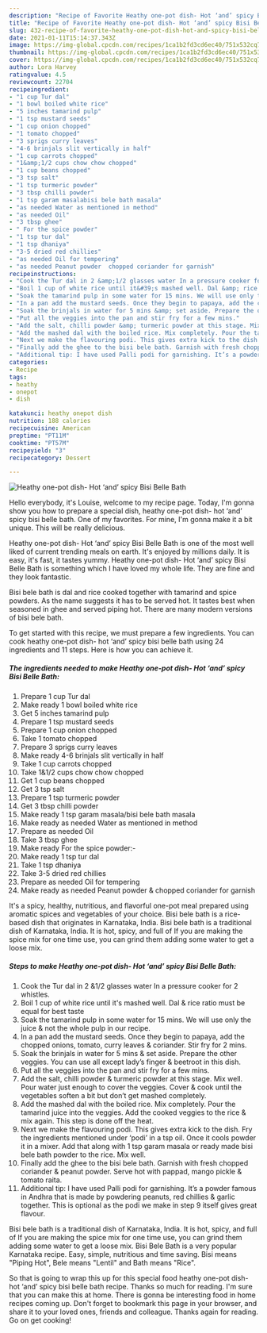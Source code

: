 ```yaml
---
description: "Recipe of Favorite Heathy one-pot dish- Hot ‘and’ spicy Bisi Belle Bath"
title: "Recipe of Favorite Heathy one-pot dish- Hot ‘and’ spicy Bisi Belle Bath"
slug: 432-recipe-of-favorite-heathy-one-pot-dish-hot-and-spicy-bisi-belle-bath
date: 2021-01-11T15:14:37.343Z
image: https://img-global.cpcdn.com/recipes/1ca1b2fd3cd6ec40/751x532cq70/heathy-one-pot-dish-hot-and-spicy-bisi-belle-bath-recipe-main-photo.jpg
thumbnail: https://img-global.cpcdn.com/recipes/1ca1b2fd3cd6ec40/751x532cq70/heathy-one-pot-dish-hot-and-spicy-bisi-belle-bath-recipe-main-photo.jpg
cover: https://img-global.cpcdn.com/recipes/1ca1b2fd3cd6ec40/751x532cq70/heathy-one-pot-dish-hot-and-spicy-bisi-belle-bath-recipe-main-photo.jpg
author: Lora Harvey
ratingvalue: 4.5
reviewcount: 22704
recipeingredient:
- "1 cup Tur dal"
- "1 bowl boiled white rice"
- "5 inches tamarind pulp"
- "1 tsp mustard seeds"
- "1 cup onion chopped"
- "1 tomato chopped"
- "3 sprigs curry leaves"
- "4-6 brinjals slit vertically in half"
- "1 cup carrots chopped"
- "1&amp;1/2 cups chow chow chopped"
- "1 cup beans chopped"
- "3 tsp salt"
- "1 tsp turmeric powder"
- "3 tbsp chilli powder"
- "1 tsp garam masalabisi bele bath masala"
- "as needed Water as mentioned in method"
- "as needed Oil"
- "3 tbsp ghee"
- " For the spice powder"
- "1 tsp tur dal"
- "1 tsp dhaniya"
- "3-5 dried red chillies"
- "as needed Oil for tempering"
- "as needed Peanut powder  chopped coriander for garnish"
recipeinstructions:
- "Cook the Tur dal in 2 &amp;1/2 glasses water In a pressure cooker for 2 whistles."
- "Boil 1 cup of white rice until it&#39;s mashed well. Dal &amp; rice ratio must be equal for best taste"
- "Soak the tamarind pulp in some water for 15 mins. We will use only the juice &amp; not the whole pulp in our recipe."
- "In a pan add the mustard seeds. Once they begin to papaya, add the chopped onions, tomato, curry leaves &amp; coriander. Stir fry for 2 mins."
- "Soak the brinjals in water for 5 mins &amp; set aside. Prepare the other veggies. You can use all except lady’s finger &amp; beetroot in this dish."
- "Put all the veggies into the pan and stir fry for a few mins."
- "Add the salt, chilli powder &amp; turmeric powder at this stage. Mix well. Pour water just enough to cover the veggies. Cover &amp; cook until the vegetables soften a bit but don’t get mashed completely."
- "Add the mashed dal with the boiled rice. Mix completely. Pour the tamarind juice into the veggies. Add the cooked veggies to the rice &amp; mix again. This step is done off the heat."
- "Next we make the flavouring podi. This gives extra kick to the dish. Fry the ingredients mentioned under ‘podi’ in a tsp oil. Once it cools powder it in a mixer. Add that along with 1 tsp garam masala or ready made bisi bele bath powder to the rice. Mix well."
- "Finally add the ghee to the bisi bele bath. Garnish with fresh chopped coriander &amp; peanut powder. Serve hot with pappad, mango pickle &amp; tomato raita."
- "Additional tip: I have used Palli podi for garnishing. It’s a powder famous in Andhra that is made by powdering peanuts, red chillies &amp; garlic together. This is optional as the podi we make in step 9 itself gives great flavour."
categories:
- Recipe
tags:
- heathy
- onepot
- dish

katakunci: heathy onepot dish 
nutrition: 188 calories
recipecuisine: American
preptime: "PT11M"
cooktime: "PT57M"
recipeyield: "3"
recipecategory: Dessert

---
```



![Heathy one-pot dish- Hot ‘and’ spicy Bisi Belle Bath](https://img-global.cpcdn.com/recipes/1ca1b2fd3cd6ec40/751x532cq70/heathy-one-pot-dish-hot-and-spicy-bisi-belle-bath-recipe-main-photo.jpg)

Hello everybody, it's Louise, welcome to my recipe page. Today, I'm gonna show you how to prepare a special dish, heathy one-pot dish- hot ‘and’ spicy bisi belle bath. One of my favorites. For mine, I'm gonna make it a bit unique. This will be really delicious.

Heathy one-pot dish- Hot ‘and’ spicy Bisi Belle Bath is one of the most well liked of current trending meals on earth. It's enjoyed by millions daily. It is easy, it's fast, it tastes yummy. Heathy one-pot dish- Hot ‘and’ spicy Bisi Belle Bath is something which I have loved my whole life. They are fine and they look fantastic.

Bisi bele bath is dal and rice cooked together with tamarind and spice powders. As the name suggests it has to be served hot. It tastes best when seasoned in ghee and served piping hot. There are many modern versions of bisi bele bath.


To get started with this recipe, we must prepare a few ingredients. You can cook heathy one-pot dish- hot ‘and’ spicy bisi belle bath using 24 ingredients and 11 steps. Here is how you can achieve it.

<!--inarticleads1-->

##### The ingredients needed to make Heathy one-pot dish- Hot ‘and’ spicy Bisi Belle Bath:

1. Prepare 1 cup Tur dal
1. Make ready 1 bowl boiled white rice
1. Get 5 inches tamarind pulp
1. Prepare 1 tsp mustard seeds
1. Prepare 1 cup onion chopped
1. Take 1 tomato chopped
1. Prepare 3 sprigs curry leaves
1. Make ready 4-6 brinjals slit vertically in half
1. Take 1 cup carrots chopped
1. Take 1&amp;1/2 cups chow chow chopped
1. Get 1 cup beans chopped
1. Get 3 tsp salt
1. Prepare 1 tsp turmeric powder
1. Get 3 tbsp chilli powder
1. Make ready 1 tsp garam masala/bisi bele bath masala
1. Make ready as needed Water as mentioned in method
1. Prepare as needed Oil
1. Take 3 tbsp ghee
1. Make ready  For the spice powder:-
1. Make ready 1 tsp tur dal
1. Take 1 tsp dhaniya
1. Take 3-5 dried red chillies
1. Prepare as needed Oil for tempering
1. Make ready as needed Peanut powder &amp; chopped coriander for garnish


It&#39;s a spicy, healthy, nutritious, and flavorful one-pot meal prepared using aromatic spices and vegetables of your choice. Bisi bele bath is a rice-based dish that originates in Karnataka, India. Bisi bele bath is a traditional dish of Karnataka, India. It is hot, spicy, and full of If you are making the spice mix for one time use, you can grind them adding some water to get a loose mix. 

<!--inarticleads2-->

##### Steps to make Heathy one-pot dish- Hot ‘and’ spicy Bisi Belle Bath:

1. Cook the Tur dal in 2 &amp;1/2 glasses water In a pressure cooker for 2 whistles.
1. Boil 1 cup of white rice until it&#39;s mashed well. Dal &amp; rice ratio must be equal for best taste
1. Soak the tamarind pulp in some water for 15 mins. We will use only the juice &amp; not the whole pulp in our recipe.
1. In a pan add the mustard seeds. Once they begin to papaya, add the chopped onions, tomato, curry leaves &amp; coriander. Stir fry for 2 mins.
1. Soak the brinjals in water for 5 mins &amp; set aside. Prepare the other veggies. You can use all except lady’s finger &amp; beetroot in this dish.
1. Put all the veggies into the pan and stir fry for a few mins.
1. Add the salt, chilli powder &amp; turmeric powder at this stage. Mix well. Pour water just enough to cover the veggies. Cover &amp; cook until the vegetables soften a bit but don’t get mashed completely.
1. Add the mashed dal with the boiled rice. Mix completely. Pour the tamarind juice into the veggies. Add the cooked veggies to the rice &amp; mix again. This step is done off the heat.
1. Next we make the flavouring podi. This gives extra kick to the dish. Fry the ingredients mentioned under ‘podi’ in a tsp oil. Once it cools powder it in a mixer. Add that along with 1 tsp garam masala or ready made bisi bele bath powder to the rice. Mix well.
1. Finally add the ghee to the bisi bele bath. Garnish with fresh chopped coriander &amp; peanut powder. Serve hot with pappad, mango pickle &amp; tomato raita.
1. Additional tip: I have used Palli podi for garnishing. It’s a powder famous in Andhra that is made by powdering peanuts, red chillies &amp; garlic together. This is optional as the podi we make in step 9 itself gives great flavour.


Bisi bele bath is a traditional dish of Karnataka, India. It is hot, spicy, and full of If you are making the spice mix for one time use, you can grind them adding some water to get a loose mix. Bisi Bele Bath is a very popular Karnataka recipe. Easy, simple, nutritious and time saving. Bisi means &#34;Piping Hot&#34;, Bele means &#34;Lentil&#34; and Bath means &#34;Rice&#34;. 

So that is going to wrap this up for this special food heathy one-pot dish- hot ‘and’ spicy bisi belle bath recipe. Thanks so much for reading. I'm sure that you can make this at home. There is gonna be interesting food in home recipes coming up. Don't forget to bookmark this page in your browser, and share it to your loved ones, friends and colleague. Thanks again for reading. Go on get cooking!
